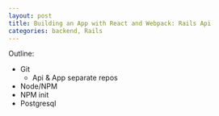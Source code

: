 ```yaml
---
layout: post
title: Building an App with React and Webpack: Rails Api
categories: backend, Rails
---
```


Outline:

* Git
  * Api & App separate repos
* Node/NPM
* NPM init
* Postgresql
